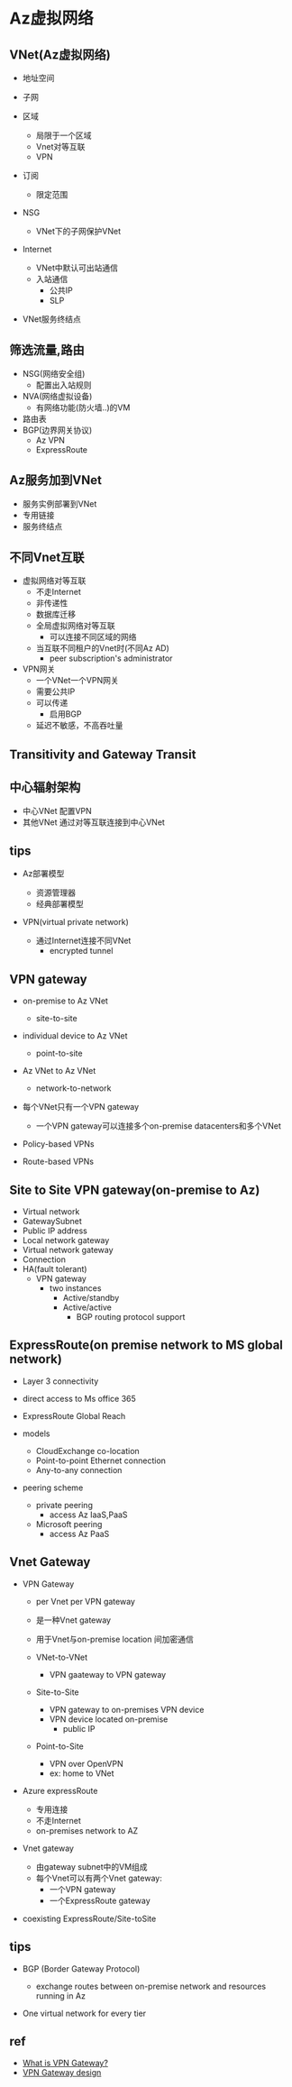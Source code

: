 # Az虚拟网络

## VNet(Az虚拟网络)

+ 地址空间
+ 子网
+ 区域
    + 局限于一个区域
    + Vnet对等互联
    + VPN
+ 订阅
    + 限定范围

+ NSG
    + VNet下的子网保护VNet

+ Internet
    + VNet中默认可出站通信
    + 入站通信
        + 公共IP
        + SLP

+ VNet服务终结点


## 筛选流量,路由
+ NSG(网络安全组)
    + 配置出入站规则
+ NVA(网络虚拟设备)
    + 有网络功能(防火墙..)的VM
+ 路由表
+ BGP(边界网关协议)
    + Az VPN
    + ExpressRoute

## Az服务加到VNet
+ 服务实例部署到VNet
+ 专用链接
+ 服务终结点

## 不同Vnet互联
+ 虚拟网络对等互联
    + 不走Internet
    + 非传递性
    + 数据库迁移
    + 全局虚拟网络对等互联
        + 可以连接不同区域的网络
    + 当互联不同租户的Vnet时(不同Az AD)
        + peer subscription's administrator
+ VPN网关
    + 一个VNet一个VPN网关
    + 需要公共IP
    + 可以传递
        + 启用BGP
    + 延迟不敏感，不高吞吐量

## Transitivity and Gateway Transit

## 中心辐射架构

+ 中心VNet 配置VPN
+ 其他VNet 通过对等互联连接到中心VNet

## tips
+ Az部署模型
    + 资源管理器
    + 经典部署模型

+ VPN(virtual private network)
    + 通过Internet连接不同VNet
        + encrypted tunnel

## VPN gateway
+ on-premise to Az VNet
    + site-to-site
+ individual device to Az VNet
    + point-to-site
+ Az VNet to Az VNet
    + network-to-network

+ 每个VNet只有一个VPN gateway
    + 一个VPN gateway可以连接多个on-premise datacenters和多个VNet

+ Policy-based VPNs

+ Route-based VPNs

## Site to Site VPN gateway(on-premise to Az)

+ Virtual network
+ GatewaySubnet
+ Public IP address
+ Local network gateway
+ Virtual network gateway
+ Connection
+ HA(fault tolerant)
    + VPN gateway
        + two instances
            + Active/standby
            + Active/active
                + BGP routing protocol support

## ExpressRoute(on premise network to MS global network)

+ Layer 3 connectivity

+ direct access to Ms office 365

+ ExpressRoute Global Reach

+ models
    + CloudExchange co-location
    + Point-to-point Ethernet connection
    + Any-to-any connection

+ peering scheme
    + private peering
        + access Az IaaS,PaaS
    + Microsoft peering
        + access Az PaaS


## Vnet Gateway

+ VPN Gateway
    + per Vnet per VPN gateway
    + 是一种Vnet gateway
    + 用于Vnet与on-premise location 间加密通信
    + VNet-to-VNet
        + VPN gaateway to VPN gateway

    + Site-to-Site
        + VPN gateway to on-premises VPN device
        + VPN device located on-premise
            + public IP

    + Point-to-Site
        + VPN over OpenVPN
        + ex: home to VNet

+ Azure expressRoute
    + 专用连接
    + 不走Internet
    + on-premises network to AZ

+ Vnet gateway
    + 由gateway subnet中的VM组成
    + 每个Vnet可以有两个Vnet gateway:
        + 一个VPN gateway
        + 一个ExpressRoute gateway

+ coexisting ExpressRoute/Site-toSite

## tips

+ BGP (Border Gateway Protocol)
    + exchange routes between on-premise network and resources running in Az

+ One virtual network for every tier

## ref

<!-- VPN -->
+ [What is VPN Gateway?](https://docs.microsoft.com/en-us/azure/vpn-gateway/vpn-gateway-about-vpngateways)
+ [VPN Gateway design](https://docs.microsoft.com/en-us/azure/vpn-gateway/design)